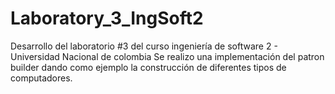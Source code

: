 # Laboratory_3_IngSoft2
Desarrollo del laboratorio #3 del curso ingeniería de software 2 - Universidad Nacional de colombia
Se realizo una implementación del patron builder dando como ejemplo la construcción de diferentes tipos de computadores.